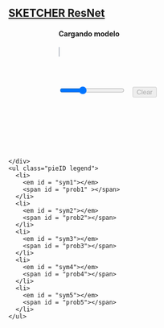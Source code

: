 <html lang="en">
<head>
<meta charset="UTF-8" />
<title>Sketcher</title>

<!-- bs4 css -->
<link rel="stylesheet" href="https://maxcdn.bootstrapcdn.com/bootstrap/4.1.0/css/bootstrap.min.css"/>
	
<!-- css pie -->
<link rel="stylesheet" href="pie.css">

<!-- jQuery library -->
<script src="https://ajax.googleapis.com/ajax/libs/jquery/3.3.1/jquery.min.js"></script>

<!-- Popper JS -->
<script src="https://cdnjs.cloudflare.com/ajax/libs/popper.js/1.14.0/umd/popper.min.js"></script>

<!-- Latest compiled JavaScript -->
<script src="https://maxcdn.bootstrapcdn.com/bootstrap/4.1.0/js/bootstrap.min.js"></script>

<!-- TensorFlow.js script -->
<script src="https://cdn.jsdelivr.net/npm/@tensorflow/tfjs@latest"> </script>
	
<!-- canvas script -->
<script src="fabric.js"></script>
	
<!-- main script -->
<script src = "main.js" > </script>

<!-- main css -->
<link rel = "stylesheet" href="main.css" > 
	
</head>
<body>
<nav class="navbar navbar-expand-sm bg-light navbar-light">
  <a class="navbar-brand" href="#"><h1>SKETCHER ResNet</h1></a>
  </nav>

<div class="row">
  <div class="col" style ='margin-left:100px;'>
<h4 id ='status' > Cargando modelo </h4>	  
<canvas id="canvas" width="300" height="300" class="canvas" style="border:1px solid #b9bfc9;margin-top:25px;"></canvas>
<div class="btn-group" style = 'margin-top:40px; '>
<input type="range" min="5" max="20" value="10" class="slider" id="myRange" style ='margin-top:20px;'>
<button type="button" class="btn btn-outline-primary" onclick ='erase()' style ='margin-left:10px;' disabled>Clear</button>
    </div>   
</div>
  <div class="col">
    <section style="margin-top:120px">
    <div class="pieID pie">
      
    </div>
    <ul class="pieID legend">
      <li>
        <em id = "sym1"></em>
        <span id = "prob1" ></span>
      </li>
      <li>
        <em id = "sym2"></em>
        <span id = "prob2"></span>
      </li>
      <li>
        <em id = "sym3"></em>
        <span id = "prob3"></span>
      </li>
      <li>
        <em id = "sym4"></em>
        <span id = "prob4"></span>
      </li>
      <li>
        <em id = "sym5"></em>
        <span id = "prob5"></span>
      </li>
    </ul>
  </section>
</div>
</div>  
</body>
<script src="pie.js"></script>
<script>
	console.log('starting');
	start('en')
</script>
</html>
